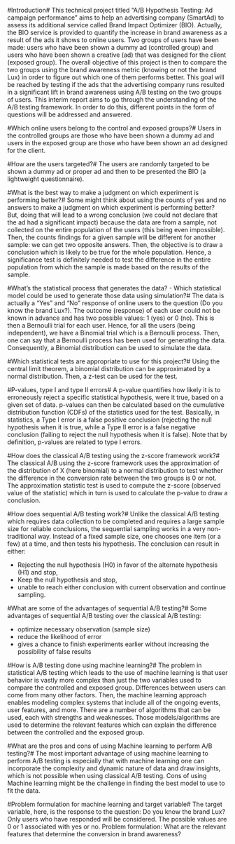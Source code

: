 #Introduction#
This technical project titled “A/B Hypothesis Testing: Ad campaign performance” aims to help an advertising company (SmartAd) to assess its additional service called Brand Impact Optimizer (BIO). Actually, the BIO service is provided to quantify the increase in brand awareness as a result of the ads it shows to online users. Two groups of users have been made: users who have been shown a dummy ad (controlled group) and users who have been shown a creative (ad) that was designed for the client (exposed group). The overall objective of this project is then to compare the two groups using the brand awareness metric (knowing or not the brand Lux) in order to figure out which one of them performs better. This goal will be reached by testing if the ads that the advertising company runs resulted in a significant lift in brand awareness using A/B testing on the two groups of users. This interim report aims to go through the understanding of the A/B testing framework. In order to do this, different points in the form of questions will be addressed and answered.

#Which online users belong to the control and exposed groups?#
Users in the controlled groups are those who have been shown a dummy ad and users in the exposed group are those who have been shown an ad designed for the client.

#How are the users targeted?#
The users are randomly targeted to be shown a dummy ad or proper ad and then to be presented the BIO (a lightweight questionnaire).

#What is the best way to make a judgment on which experiment is performing better?#
Some might think about using the counts of yes and no answers to make a judgment on which experiment is performing better? But, doing that will lead to a wrong conclusion (we could not declare that the ad had a significant impact) because the data are from a sample, not collected on the entire population of the users (this being even impossible). Then, the counts findings for a given sample will be different for another sample: we can get two opposite answers. Then, the objective is to draw a conclusion which is likely to be true for the whole population. Hence, a significance test is definitely needed to test the difference in the entire population from which the sample is made based on the results of the sample.

#What’s the statistical process that generates the data? - Which statistical model could be used to generate those data using simulation?#
The data is actually a “Yes” and “No” response of online users to the question (Do you know the brand Lux?). The outcome (response) of each user could not be known in advance and has two possible values: 1 (yes) or 0 (no). This is then a Bernoulli trial for each user. Hence, for all the users (being independent), we have a Binomial trial which is a Bernoulli process. Then, one can say that a Bernoulli process has been used for generating the data. Consequently, a Binomial distribution can be used to simulate the data.

#Which statistical tests are appropriate to use for this project?#
Using the central limit theorem, a binomial distribution can be approximated by a normal distribution. Then, a z-test can be used for the test.

#P-values, type I and type II errors#
A p-value quantifies how likely it is to erroneously reject a specific statistical hypothesis, were it true, based on a given set of data. p-values can then be calculated based on the cumulative distribution function (CDFs) of the statistics used for the test. 
Basically, in statistics, a Type I error is a false positive conclusion (rejecting the null hypothesis when it is true, while a Type II error is a false negative conclusion (failing to reject the null hypothesis when it is false). Note that by definition, p-values are related to type I errors.

#How does the classical A/B testing using the z-score framework work?#
The classical A/B using the z-score framework uses the approximation of the distribution of X (here binomial) to a normal distribution to test whether the difference in the conversion rate between the two groups is 0 or not. The approximation statistic test is used to compute the z-score (observed value of the statistic) which in turn is used to calculate the p-value to draw a conclusion.

#How does sequential A/B testing work?#
Unlike the classical A/B testing which requires data collection to be completed and requires a large sample size for reliable conclusions, the sequential sampling works in a very non-traditional way. Instead of a fixed sample size, one chooses one item (or a few) at a time, and then tests his hypothesis. The conclusion can result in either:
- Rejecting the null hypothesis (H0) in favor of the alternate hypothesis (H1) and stop,
- Keep the null hypothesis and stop,
- unable to reach either conclusion with current observation and continue sampling.

#What are some of the advantages of sequential A/B testing?# 
Some advantages of sequential A/B testing over the classical A/B testing:
- optimize necessary observation (sample size)
- reduce the likelihood of error
- gives a chance to finish experiments earlier without increasing the possibility of false results
 
#How is A/B testing done using machine learning?#
The problem in statistical A/B testing which leads to the use of machine learning is that user behavior is vastly more complex than just the two variables used to compare the controlled and exposed group. Differences between users can come from many other factors. Then, the machine learning approach enables modeling complex systems that include all of the ongoing events, user features, and more. There are a number of algorithms that can be used, each with strengths and weaknesses. Those models/algorithms are used to determine the relevant features which can explain the difference between the controlled and the exposed group.
 
#What are the pros and cons of using Machine learning to perform A/B testing?#
The most important advantage of using machine learning to perform A/B testing is especially that with machine learning one can incorporate the complexity and dynamic nature of data and draw insights, which is not possible when using classical A/B testing. Cons of using Machine learning might be the challenge in finding the best model to use to fit the data.

#Problem formulation for machine learning and target variable#
The target variable, here, is the response to the question: Do you know the brand Lux? Only users who have responded will be considered. The possible values are 0 or 1 associated with yes or no. Problem formulation: What are the relevant features that determine the conversion in brand awareness?

